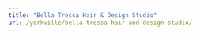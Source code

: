 ```yaml
---
title: "Bella Tressa Hair & Design Studio"
url: /yorkville/bella-tressa-hair-and-design-studio/
---
```

